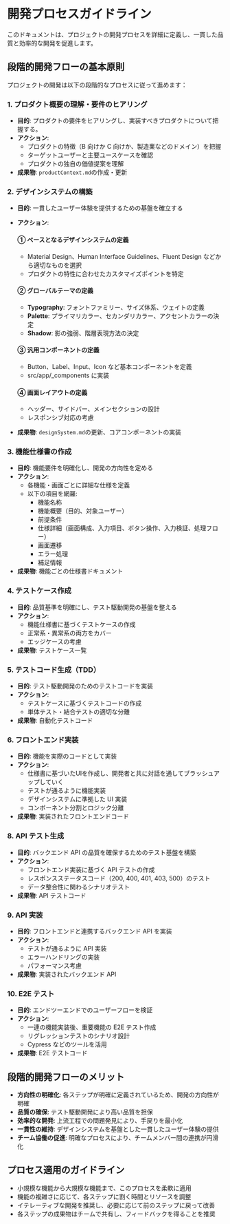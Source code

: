 # 開発プロセスガイドライン

このドキュメントは、プロジェクトの開発プロセスを詳細に定義し、一貫した品質と効率的な開発を促進します。

## 段階的開発フローの基本原則

プロジェクトの開発は以下の段階的なプロセスに従って進めます：

### 1. プロダクト概要の理解・要件のヒアリング

- **目的**: プロダクトの要件をヒアリングし、実装すべきプロダクトについて把握する。
- **アクション**:
  - プロダクトの特徴（B 向けか C 向けか、製造業などのドメイン）を把握
  - ターゲットユーザーと主要ユースケースを確認
  - プロダクトの独自の価値提案を理解
- **成果物**: `productContext.md`の作成・更新

### 2. デザインシステムの構築

- **目的**: 一貫したユーザー体験を提供するための基盤を確立する
- **アクション**:

  #### ① ベースとなるデザインシステムの定義

  - Material Design、Human Interface Guidelines、Fluent Design などから適切なものを選択
  - プロダクトの特性に合わせたカスタマイズポイントを特定

  #### ② グローバルテーマの定義

  - **Typography**: フォントファミリー、サイズ体系、ウェイトの定義
  - **Palette**: プライマリカラー、セカンダリカラー、アクセントカラーの決定
  - **Shadow**: 影の強弱、階層表現方法の決定

  #### ③ 汎用コンポーネントの定義

  - Button、Label、Input、Icon など基本コンポーネントを定義
  - src/app/\_components に実装

  #### ④ 画面レイアウトの定義

  - ヘッダー、サイドバー、メインセクションの設計
  - レスポンシブ対応の考慮

- **成果物**: `designSystem.md`の更新、コアコンポーネントの実装

### 3. 機能仕様書の作成

- **目的**: 機能要件を明確化し、開発の方向性を定める
- **アクション**:
  - 各機能・画面ごとに詳細な仕様を定義
  - 以下の項目を網羅:
    - 機能名称
    - 機能概要（目的、対象ユーザー）
    - 前提条件
    - 仕様詳細（画面構成、入力項目、ボタン操作、入力検証、処理フロー）
    - 画面遷移
    - エラー処理
    - 補足情報
- **成果物**: 機能ごとの仕様書ドキュメント


### 4. テストケース作成

- **目的**: 品質基準を明確にし、テスト駆動開発の基盤を整える
- **アクション**:
  - 機能仕様書に基づくテストケースの作成
  - 正常系・異常系の両方をカバー
  - エッジケースの考慮
- **成果物**: テストケース一覧

### 5. テストコード生成（TDD）

- **目的**: テスト駆動開発のためのテストコードを実装
- **アクション**:
  - テストケースに基づくテストコードの作成
  - 単体テスト・結合テストの適切な分離
- **成果物**: 自動化テストコード

### 6. フロントエンド実装

- **目的**: 機能を実際のコードとして実装
- **アクション**:
  - 仕様書に基づいたUIを作成し、開発者と共に対話を通してブラッシュアップしていく
  - テストが通るように機能実装
  - デザインシステムに準拠した UI 実装
  - コンポーネント分割とロジック分離
- **成果物**: 実装されたフロントエンドコード

### 8. API テスト生成

- **目的**: バックエンド API の品質を確保するためのテスト基盤を構築
- **アクション**:
  - フロントエンド実装に基づく API テストの作成
  - レスポンスステータスコード（200, 400, 401, 403, 500）のテスト
  - データ整合性に関わるシナリオテスト
- **成果物**: API テストコード

### 9. API 実装

- **目的**: フロントエンドと連携するバックエンド API を実装
- **アクション**:
  - テストが通るように API 実装
  - エラーハンドリングの実装
  - パフォーマンス考慮
- **成果物**: 実装されたバックエンド API

### 10. E2E テスト

- **目的**: エンドツーエンドでのユーザーフローを検証
- **アクション**:
  - 一連の機能実装後、重要機能の E2E テスト作成
  - リグレッションテストのシナリオ設計
  - Cypress などのツールを活用
- **成果物**: E2E テストコード

## 段階的開発フローのメリット

- **方向性の明確化**: 各ステップが明確に定義されているため、開発の方向性が明確
- **品質の確保**: テスト駆動開発により高い品質を担保
- **効率的な開発**: 上流工程での問題発見により、手戻りを最小化
- **一貫性の維持**: デザインシステムを基盤とした一貫したユーザー体験の提供
- **チーム協働の促進**: 明確なプロセスにより、チームメンバー間の連携が円滑化

## プロセス適用のガイドライン

- 小規模な機能から大規模な機能まで、このプロセスを柔軟に適用
- 機能の複雑さに応じて、各ステップに割く時間とリソースを調整
- イテレーティブな開発を推奨し、必要に応じて前のステップに戻って改善
- 各ステップの成果物はチームで共有し、フィードバックを得ることを推奨
